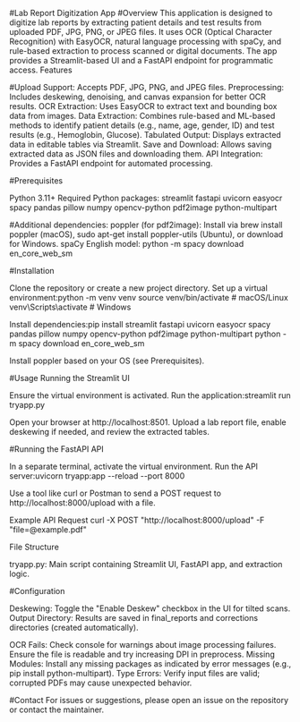 #Lab Report Digitization App
#Overview
This application is designed to digitize lab reports by extracting patient details and test results from uploaded PDF, JPG, PNG, or JPEG files. It uses OCR (Optical Character Recognition) with EasyOCR, natural language processing with spaCy, and rule-based extraction to process scanned or digital documents. The app provides a Streamlit-based UI and a FastAPI endpoint for programmatic access.
Features

#Upload Support: Accepts PDF, JPG, PNG, and JPEG files.
Preprocessing: Includes deskewing, denoising, and canvas expansion for better OCR results.
OCR Extraction: Uses EasyOCR to extract text and bounding box data from images.
Data Extraction: Combines rule-based and ML-based methods to identify patient details (e.g., name, age, gender, ID) and test results (e.g., Hemoglobin, Glucose).
Tabulated Output: Displays extracted data in editable tables via Streamlit.
Save and Download: Allows saving extracted data as JSON files and downloading them.
API Integration: Provides a FastAPI endpoint for automated processing.

#Prerequisites

Python 3.11+
Required Python packages:
streamlit
fastapi
uvicorn
easyocr
spacy
pandas
pillow
numpy
opencv-python
pdf2image
python-multipart


#Additional dependencies:
poppler (for pdf2image): Install via brew install poppler (macOS), sudo apt-get install poppler-utils (Ubuntu), or download for Windows.
spaCy English model: python -m spacy download en_core_web_sm



#Installation

Clone the repository or create a new project directory.
Set up a virtual environment:python -m venv venv
source venv/bin/activate  # macOS/Linux
venv\Scripts\activate     # Windows


Install dependencies:pip install streamlit fastapi uvicorn easyocr spacy pandas pillow numpy opencv-python pdf2image python-multipart
python -m spacy download en_core_web_sm


Install poppler based on your OS (see Prerequisites).

#Usage
Running the Streamlit UI

Ensure the virtual environment is activated.
Run the application:streamlit run tryapp.py


Open your browser at http://localhost:8501.
Upload a lab report file, enable deskewing if needed, and review the extracted tables.

#Running the FastAPI API

In a separate terminal, activate the virtual environment.
Run the API server:uvicorn tryapp:app --reload --port 8000


Use a tool like curl or Postman to send a POST request to http://localhost:8000/upload with a file.

Example API Request
curl -X POST "http://localhost:8000/upload" -F "file=@example.pdf"

File Structure

tryapp.py: Main script containing Streamlit UI, FastAPI app, and extraction logic.

#Configuration

Deskewing: Toggle the "Enable Deskew" checkbox in the UI for tilted scans.
Output Directory: Results are saved in final_reports and corrections directories (created automatically).



OCR Fails: Check console for warnings about image processing failures. Ensure the file is readable and try increasing DPI in preprocess.
Missing Modules: Install any missing packages as indicated by error messages (e.g., pip install python-multipart).
Type Errors: Verify input files are valid; corrupted PDFs may cause unexpected behavior.

#Contact
For issues or suggestions, please open an issue on the repository or contact the maintainer.
